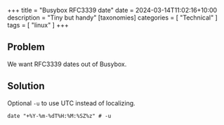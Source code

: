 +++
title = "Busybox RFC3339 date"
date = 2024-03-14T11:02:16+10:00
description = "Tiny but handy"
[taxonomies]
categories = [ "Technical" ]
tags = [ "linux" ]
+++

## Problem

We want RFC3339 dates out of Busybox.

## Solution

Optional `-u` to use UTC instead of localizing.

```shell
date "+%Y-%m-%dT%H:%M:%SZ%z" # -u
```
